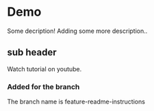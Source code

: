 # Demo
Some decription!
Adding some more description..

## sub header
Watch tutorial on youtube.

### Added for the branch 
The branch name is feature-readme-instructions
